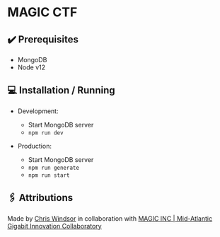 # MAGIC CTF

## ✔️ Prerequisites

- MongoDB
- Node v12

## 💻 Installation / Running

+ Development:
  - Start MongoDB server
  - `npm run dev`
  
+ Production:
  - Start MongoDB server
  - `npm run generate`
  - `npm run start`

## 🖇 Attributions

Made by [Chris Windsor](https://chriswindsor.dev/) in collaboration with [MAGIC INC | Mid-Atlantic Gigabit Innovation Collaboratory](https://magicinc.org/)
